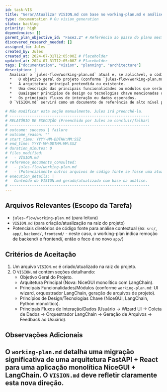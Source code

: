 ```yaml
---
id: task-VIS
title: "Gerar/Atualizar VISION.md com base no working-plan.md e análise do código existente"
type: documentation # Ou vision_generation
status: backlog
priority: high
dependencies: []
parent_plan_objective_id: "Fase2.2" # Referência ao passo do plano mestre
discovered_research_needed: []
assigned_to: Jules
created_by: Jules
created_at: 2024-07-31T12:05:00Z # Placeholder
updated_at: 2024-07-31T12:05:00Z # Placeholder
tags: ["documentation", "vision", "planning", "architecture"]
description: |
  Analisar o `jules-flow/working-plan.md` atual e, se aplicável, o código existente no repositório (especialmente se for uma atualização e não um projeto do zero). Com base nisso, gerar ou atualizar o arquivo `VISION.md` na raiz do projeto. Este arquivo deve detalhar:
  *   O objetivo geral do projeto (conforme `jules-flow/working-plan.md`).
  *   A arquitetura principal pretendida ou existente.
  *   Uma descrição das principais funcionalidades ou módulos que serão desenvolvidos/afetados, conforme inferido do `jules-flow/working-plan.md`.
  *   Quaisquer princípios de design ou tecnologias chave mencionadas ou implícitas no `jules-flow/working-plan.md`.
  *   Os principais fluxos de interação ou dados esperados.
  O `VISION.md` servirá como um documento de referência de alto nível para guiar o desenvolvimento subsequente.

# Não modificar esta seção manualmente. Jules irá preenchê-la.
# ---------------------------------------------------------------
# RELATÓRIO DE EXECUÇÃO (Preenchido por Jules ao concluir/falhar)
# ---------------------------------------------------------------
# outcome: success | failure
# outcome_reason: ""
# start_time: YYYY-MM-DDTHH:MM:SSZ
# end_time: YYYY-MM-DDTHH:MM:SSZ
# duration_minutes: 0
# files_modified:
#   - VISION.md
# reference_documents_consulted:
#   - jules-flow/working-plan.md
#   - (Potencialmente outros arquivos de código fonte se fosse uma atualização)
# execution_details: |
#   Conteúdo do VISION.md gerado/atualizado com base na análise.
# ---------------------------------------------------------------
---
```


## Arquivos Relevantes (Escopo da Tarefa)
* `jules-flow/working-plan.md` (para leitura)
* `VISION.md` (para criação/atualização na raiz do projeto)
* Potenciais diretórios de código fonte para análise contextual (ex: `src/`, `app/`, `backend/`, `frontend/` - neste caso, o working-plan indica remoção de backend/ e frontend/, então o foco é no novo `app/`)

## Critérios de Aceitação
1.  Um arquivo `VISION.md` é criado/atualizado na raiz do projeto.
2.  O `VISION.md` contém seções detalhando:
    *   Objetivo Geral do Projeto.
    *   Arquitetura Principal (Nova: NiceGUI monolítico com LangChain).
    *   Principais Funcionalidades/Módulos (conforme `working-plan.md`: UI wizard, orquestrador LangChain, geração de arquivos de projeto).
    *   Princípios de Design/Tecnologias Chave (NiceGUI, LangChain, Python monolítico).
    *   Principais Fluxos de Interação/Dados (Usuário -> Wizard UI -> Coleta de Dados -> Orquestrador LangChain -> Geração de Arquivos -> Feedback ao Usuário).

## Observações Adicionais
O `working-plan.md` detalha uma migração significativa de uma arquitetura FastAPI + React para uma aplicação monolítica NiceGUI + LangChain. O `VISION.md` deve refletir claramente esta nova direção.
---
